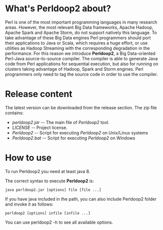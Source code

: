 # What's Perldoop2 about? #

Perl is one of the most important programming languages in many research areas. However, the most relevant Big Data frameworks, Apache Hadoop, Apache Spark and Apache Storm, do not support natively this language. To take advantage of these Big Data engines Perl programmers should port their applications to Java or Scala, which requires a huge effort, or use utilities as Hadoop Streaming with the corresponding degradation in the performance. For this reason we introduce **Perldoop2**, a Big Data-oriented Perl-Java source-to-source compiler. The compiler is able to generate Java code from Perl applications for sequential execution, but also for running on clusters taking advantage of Hadoop, Spark and Storm engines. Perl programmers only need to tag the source code in order to use the compiler.

# Release content #

The latest version can be downloaded from the release section. The zip file contains:

* *perldoop2.jar* -- The main file of *Perldoop2* tool.
* *LICENSE* -- Project license.
* *Perldoop2* -- Script for executing *Perldoop2* on Unix/Linux systems
* *Perldoop2.bat* -- Script for executing *Perldoop2* on Windows

# How to use #

To run Perldoop2 you need at least java 8.

The correct syntax to execute **Perldoop2** is:

`java perldoop2.jar [options] file [file ...]`

If you have java included in the path, you can also include Perldoop2 folder and invoke it as follows:

`perldoop2 [options] infile [infile ...]`

You can use perldoop2 -h to see all available options.
